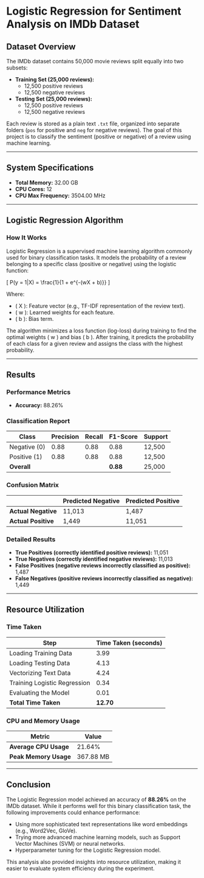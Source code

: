 # Logistic Regression for Sentiment Analysis on IMDb Dataset

## Dataset Overview

The IMDb dataset contains 50,000 movie reviews split equally into two subsets:
- **Training Set (25,000 reviews):**
  - 12,500 positive reviews
  - 12,500 negative reviews
- **Testing Set (25,000 reviews):**
  - 12,500 positive reviews
  - 12,500 negative reviews

Each review is stored as a plain text `.txt` file, organized into separate folders (`pos` for positive and `neg` for negative reviews). The goal of this project is to classify the sentiment (positive or negative) of a review using machine learning.

---

## System Specifications

- **Total Memory:** 32.00 GB
- **CPU Cores:** 12
- **CPU Max Frequency:** 3504.00 MHz

---

## Logistic Regression Algorithm

### How It Works

Logistic Regression is a supervised machine learning algorithm commonly used for binary classification tasks. It models the probability of a review belonging to a specific class (positive or negative) using the logistic function:

\[
P(y = 1|X) = \frac{1}{1 + e^{-(wX + b)}}
\]

Where:
- \( X \): Feature vector (e.g., TF-IDF representation of the review text).
- \( w \): Learned weights for each feature.
- \( b \): Bias term.

The algorithm minimizes a loss function (log-loss) during training to find the optimal weights \( w \) and bias \( b \). After training, it predicts the probability of each class for a given review and assigns the class with the highest probability.

---

## Results

### Performance Metrics

- **Accuracy:** 88.26%

### Classification Report

| Class           | Precision | Recall | F1-Score | Support |
|------------------|-----------|--------|----------|---------|
| Negative (0)     | 0.88      | 0.88   | 0.88     | 12,500  |
| Positive (1)     | 0.88      | 0.88   | 0.88     | 12,500  |
| **Overall**      |           |        | **0.88** | 25,000  |

### Confusion Matrix

|                  | Predicted Negative | Predicted Positive |
|------------------|--------------------|--------------------|
| **Actual Negative** | 11,013              | 1,487              |
| **Actual Positive** | 1,449               | 11,051             |

### Detailed Results

- **True Positives (correctly identified positive reviews):** 11,051
- **True Negatives (correctly identified negative reviews):** 11,013
- **False Positives (negative reviews incorrectly classified as positive):** 1,487
- **False Negatives (positive reviews incorrectly classified as negative):** 1,449

---

## Resource Utilization

### Time Taken

| Step                          | Time Taken (seconds) |
|-------------------------------|-----------------------|
| Loading Training Data         | 3.99                 |
| Loading Testing Data          | 4.13                 |
| Vectorizing Text Data         | 4.24                 |
| Training Logistic Regression  | 0.34                 |
| Evaluating the Model          | 0.01                 |
| **Total Time Taken**          | **12.70**            |

### CPU and Memory Usage

| Metric              | Value              |
|----------------------|--------------------|
| **Average CPU Usage** | 21.64%            |
| **Peak Memory Usage** | 367.88 MB         |

---

## Conclusion

The Logistic Regression model achieved an accuracy of **88.26%** on the IMDb dataset. While it performs well for this binary classification task, the following improvements could enhance performance:
- Using more sophisticated text representations like word embeddings (e.g., Word2Vec, GloVe).
- Trying more advanced machine learning models, such as Support Vector Machines (SVM) or neural networks.
- Hyperparameter tuning for the Logistic Regression model.

This analysis also provided insights into resource utilization, making it easier to evaluate system efficiency during the experiment.